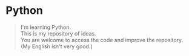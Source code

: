# Python
> I'm learning Python.<br>
> This is my repository of ideas.<br>
> You are welcome to access the code and improve the repository.<br>
> (My English isn't very good.)<br>